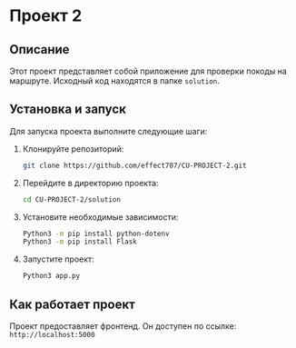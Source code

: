 # Проект 2

## Описание
Этот проект представляет собой приложение для проверки покоды на маршруте. Исходный код находятся в папке `solution`.

## Установка и запуск
Для запуска проекта выполните следующие шаги:

1. Клонируйте репозиторий:
    ```bash
    git clone https://github.com/effect707/CU-PROJECT-2.git
    ```
2. Перейдите в директорию проекта:
    ```bash
    cd CU-PROJECT-2/solution
    ```
3. Установите необходимые зависимости:
    ```bash
    Python3 -m pip install python-dotenv
    Python3 -m pip install Flask
    ```
4. Запустите проект:
    ```bash
    Python3 app.py
    ```

## Как работает проект
Проект предоставляет фронтенд. Он доступен по ссылке: `http://localhost:5000`


